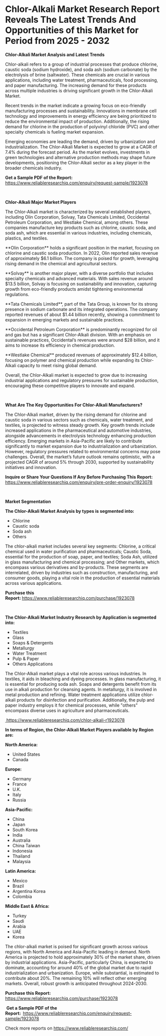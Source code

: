 <p><h1>Chlor-Alkali Market Research Report Reveals The Latest Trends And Opportunities of this Market for Period from 2025 - 2032</h1></p><p><strong>Chlor-Alkali Market Analysis and Latest Trends</strong></p>
<p><p>Chlor-alkali refers to a group of industrial processes that produce chlorine, caustic soda (sodium hydroxide), and soda ash (sodium carbonate) by the electrolysis of brine (saltwater). These chemicals are crucial in various applications, including water treatment, pharmaceuticals, food processing, and paper manufacturing. The increasing demand for these products across multiple industries is driving significant growth in the Chlor-Alkali Market.</p><p>Recent trends in the market indicate a growing focus on eco-friendly manufacturing processes and sustainability. Innovations in membrane cell technology and improvements in energy efficiency are being prioritized to reduce the environmental impact of production. Additionally, the rising demand for chlorine in the production of polyvinyl chloride (PVC) and other specialty chemicals is fueling market expansion.</p><p>Emerging economies are leading the demand, driven by urbanization and industrialization. The Chlor-Alkali Market is expected to grow at a CAGR of 7.4% during the forecast period. As the market evolves, investments in green technologies and alternative production methods may shape future developments, positioning the Chlor-Alkali sector as a key player in the broader chemicals industry.</p></p>
<p><strong>Get a Sample PDF of the Report:&nbsp;</strong> <a href="https://www.reliableresearchiq.com/enquiry/request-sample/1923078?utm_campaign=1170&utm_medium=2&utm_source=Github&utm_content=ia&utm_term=14012025&utm_id=chlor-alkali">https://www.reliableresearchiq.com/enquiry/request-sample/1923078</a></p>
<p>&nbsp;</p>
<p><strong>Chlor-Alkali Major Market Players</strong></p>
<p><p>The Chlor-Alkali market is characterized by several established players, including Olin Corporation, Solvay, Tata Chemicals Limited, Occidental Petroleum Corporation, and Westlake Chemical, among others. These companies manufacture key products such as chlorine, caustic soda, and soda ash, which are essential in various industries, including chemicals, plastics, and textiles.</p><p>**Olin Corporation** holds a significant position in the market, focusing on chlorine and caustic soda production. In 2022, Olin reported sales revenue of approximately $6.1 billion. The company is poised for growth, leveraging rising demand in the chemical and agricultural sectors.</p><p>**Solvay** is another major player, with a diverse portfolio that includes specialty chemicals and advanced materials. With sales revenue around $13.5 billion, Solvay is focusing on sustainability and innovation, capturing growth from eco-friendly products amidst tightening environmental regulations.</p><p>**Tata Chemicals Limited**, part of the Tata Group, is known for its strong presence in sodium carbonate and its integrated operations. The company reported revenues of about $1.44 billion recently, showing a commitment to expansion in emerging markets and sustainable practices.</p><p>**Occidental Petroleum Corporation** is predominantly recognized for oil and gas but has a significant Chlor-Alkali division. With an emphasis on sustainable practices, Occidental’s revenues were around $28 billion, and it aims to increase its efficiency in chemical production.</p><p>**Westlake Chemical** produced revenues of approximately $12.4 billion, focusing on polymer and chemical production while expanding its Chlor-Alkali capacity to meet rising global demand.</p><p>Overall, the Chlor-Alkali market is expected to grow due to increasing industrial applications and regulatory pressures for sustainable production, encouraging these competitive players to innovate and expand.</p></p>
<p>&nbsp;</p>
<p><strong>What Are The Key Opportunities For Chlor-Alkali Manufacturers?</strong></p>
<p><p>The Chlor-Alkali market, driven by the rising demand for chlorine and caustic soda in various sectors such as chemicals, water treatment, and textiles, is projected to witness steady growth. Key growth trends include increased applications in the pharmaceutical and automotive industries, alongside advancements in electrolysis technology enhancing production efficiency. Emerging markets in Asia-Pacific are likely to contribute significantly to market expansion due to industrialization and urbanization. However, regulatory pressures related to environmental concerns may pose challenges. Overall, the market’s future outlook remains optimistic, with a projected CAGR of around 5% through 2030, supported by sustainability initiatives and innovation.</p></p>
<p><strong>Inquire or Share Your Questions If Any Before Purchasing This Report:</strong> <a href="https://www.reliableresearchiq.com/enquiry/pre-order-enquiry/1923078?utm_campaign=1170&utm_medium=2&utm_source=Github&utm_content=ia&utm_term=14012025&utm_id=chlor-alkali">https://www.reliableresearchiq.com/enquiry/pre-order-enquiry/1923078</a></p>
<p>&nbsp;</p>
<p><strong>Market Segmentation</strong></p>
<p><strong>The Chlor-Alkali Market Analysis by types is segmented into:</strong></p>
<p><ul><li>Chlorine</li><li>Caustic soda</li><li>Soda ash</li><li>Others</li></ul></p>
<p><p>The chlor-alkali market includes several key segments: Chlorine, a critical chemical used in water purification and pharmaceuticals; Caustic Soda, essential for the production of soap, paper, and textiles; Soda Ash, utilized in glass manufacturing and chemical processing; and Other markets, which encompass various derivatives and by-products. These segments are interrelated, driven by industries such as construction, manufacturing, and consumer goods, playing a vital role in the production of essential materials across various applications.</p></p>
<p><strong>Purchase this Report:&nbsp;</strong><a href="https://www.reliableresearchiq.com/purchase/1923078?utm_campaign=1170&utm_medium=2&utm_source=Github&utm_content=ia&utm_term=14012025&utm_id=chlor-alkali">https://www.reliableresearchiq.com/purchase/1923078</a></p>
<p>&nbsp;</p>
<p><strong>The Chlor-Alkali Market Industry Research by Application is segmented into:</strong></p>
<p><ul><li>Textiles</li><li>Glass</li><li>Soaps & Detergents</li><li>Metallurgy</li><li>Water Treatment</li><li>Pulp & Paper</li><li>Others Applications</li></ul></p>
<p><p>The Chlor-Alkali market plays a vital role across various industries. In textiles, it aids in bleaching and dyeing processes. In glass manufacturing, it is essential for producing soda ash. Soaps and detergents benefit from its use in alkali production for cleansing agents. In metallurgy, it is involved in metal production and refining. Water treatment applications utilize chlor-alkali products for disinfection and purification. Additionally, the pulp and paper industry employs it for chemical processes, while "others" encompass diverse uses in agriculture and pharmaceuticals.</p></p>
<p><a href="https://www.reliableresearchiq.com/chlor-alkali-r1923078?utm_campaign=1170&utm_medium=2&utm_source=Github&utm_content=ia&utm_term=14012025&utm_id=chlor-alkali">&nbsp;https://www.reliableresearchiq.com/chlor-alkali-r1923078</a></p>
<p><strong>In terms of Region, the Chlor-Alkali Market Players available by Region are:</strong></p>
<p>
    <p> <strong> North America: </strong>
        <ul>
            <li>United States</li>
            <li>Canada</li>
        </ul>
        </p> 
    <p> <strong> Europe: </strong>
        <ul>
            <li>Germany</li>
            <li>France</li>
            <li>U.K.</li>
            <li>Italy</li>
            <li>Russia</li>
        </ul>
        </p> 
    <p> <strong> Asia-Pacific: </strong>
        <ul>
            <li>China</li>
            <li>Japan</li>
            <li>South Korea</li>
            <li>India</li>
            <li>Australia</li>
            <li>China Taiwan</li>
            <li>Indonesia</li>
            <li>Thailand</li>
            <li>Malaysia</li>
        </ul>
        </p> 
    <p> <strong> Latin America: </strong>
        <ul>
            <li>Mexico</li>
            <li>Brazil</li>
            <li>Argentina Korea</li>
            <li>Colombia</li>
        </ul>
        </p> 
    <p> <strong> Middle East & Africa: </strong>
        <ul>
            <li>Turkey</li>
            <li>Saudi</li>
            <li>Arabia</li>
            <li>UAE</li>
            <li>Korea</li>
        </ul>
    </p>
    </p>
<p><p>The chlor-alkali market is poised for significant growth across various regions, with North America and Asia-Pacific leading in demand. North America is projected to hold approximately 30% of the market share, driven by industrial applications. Asia-Pacific, particularly China, is expected to dominate, accounting for around 40% of the global market due to rapid industrialization and urbanization. Europe, while substantial, is estimated to contribute about 20%. The remaining 10% will reflect other emerging markets. Overall, robust growth is anticipated throughout 2024-2030.</p></p>
<p><strong>Purchase this Report: </strong><a href="https://www.reliableresearchiq.com/purchase/1923078?utm_campaign=1170&utm_medium=2&utm_source=Github&utm_content=ia&utm_term=14012025&utm_id=chlor-alkali">https://www.reliableresearchiq.com/purchase/1923078</a></p>
<p>&nbsp;<strong>Get a Sample PDF of the Report:&nbsp;&nbsp;</strong><a href="https://www.reliableresearchiq.com/enquiry/request-sample/1923078?utm_campaign=1170&utm_medium=2&utm_source=Github&utm_content=ia&utm_term=14012025&utm_id=chlor-alkali">https://www.reliableresearchiq.com/enquiry/request-sample/1923078</a></p>
<p><strong></strong></p>
<p>Check more reports on <a href="https://www.reliableresearchiq.com/?utm_campaign=1170&utm_medium=2&utm_source=Github&utm_content=ia&utm_term=14012025&utm_id=chlor-alkali">https://www.reliableresearchiq.com/</a></p>